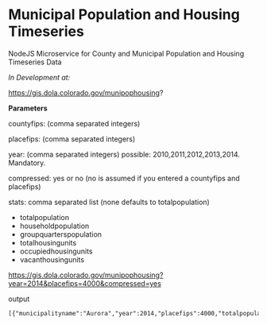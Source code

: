 # Municipal Population and Housing Timeseries
NodeJS Microservice for County and Municipal Population and Housing Timeseries Data

*In Development at:* 

https://gis.dola.colorado.gov/munipophousing?

**Parameters**

countyfips: (comma separated integers)

placefips: (comma separated integers)

year: (comma separated integers)  possible: 2010,2011,2012,2013,2014.  Mandatory.

compressed: yes or no (no is assumed if you entered a countyfips and placefips)

stats: comma separated list  (none defaults to totalpopulation)
 - totalpopulation
 - householdpopulation
 - groupquarterspopulation
 - totalhousingunits
 - occupiedhousingunits
 - vacanthousingunits
 
https://gis.dola.colorado.gov/munipophousing?year=2014&placefips=4000&compressed=yes

output
```
[{"municipalityname":"Aurora","year":2014,"placefips":4000,"totalpopulation":"350773"}]
```
